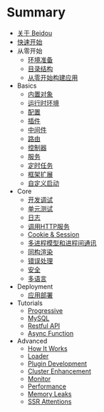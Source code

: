 # Summary

* [关于 Beidou](zh/intro/about.md)
* [快速开始](zh/quick-start/quick-start.md)
* 从零开始
   * [环境准备](zh/quick-start/prepare-environment.md)  
   * [目录结构](zh/quick-start/directory-struct.md)  
   * [从零开始构建应用](zh/quick-start/step-by-step.md)
* Basics
   * [内置对象](zh/basic/objects.md)
   * [运行时环境](zh/basic/env.md)
   * [配置](zh/basic/config.md)
   * [插件](zh/basic/plugins.md)
   * [中间件](zh/basic/middleware.md)
   * [路由](zh/basic/router.md)
   * [控制器](zh/basic/controller.md)
   * [服务](zh/basic/service.md)
   * [定时任务](zh/basic/schedule.md)
   * [框架扩展](zh/basic/extend.md)
   * [自定义启动](zh/basic/app-start.md)
* Core
   * [开发调试](zh/core/development.md)
   * [单元测试](zh/core/unittest.md)
   * [日志](zh/core/logger.md)
   * [调用HTTP服务](zh/core/http-client.md)
   * [Cookie & Session](zh/core/cookie-and-session.md)
   * [多进程模型和进程间通讯](zh/core/cluster-and-ipc.md)
   * [同构渲染](zh/core/isomorphic-render.md)
   * [错误处理](zh/core/error-handling.md)
   * [安全](zh/core/security.md)
   * [多语言](zh/core/i18n.md)
* Deployment
   * [应用部署](zh/deployment/deployment.md)
* Tutorials
   * [Progressive](zh/tutorials/progressive.md)
   * [MySQL](zh/tutorials/mysql.md)
   * [Restful API](zh/tutorials/restful.md)
   * [Async Function](zh/tutorials/async-function.md)
* Advanced
   * [How It Works](zh/advanced/architecture.md)
   * [Loader](zh/advanced/loader.md)
   * [Plugin Development](zh/advanced/plugin.md)
   * [Cluster Enhancement](zh/advanced/cluster-enhancement.md)
   * [Monitor](zh/advanced/monitor.md)
   * [Performance](zh/advanced/performance.md)  
   * [Memory Leaks](zh/advanced/oom.md)
   * [SSR Attentions](zh/advanced/attentions.md)

